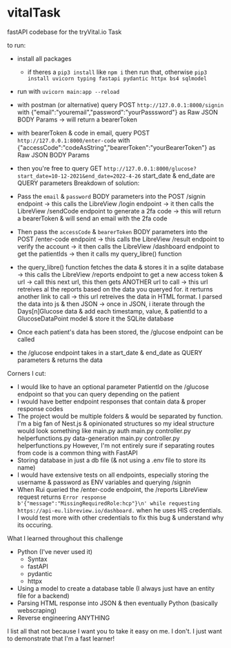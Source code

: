 # vitalTask

fastAPI codebase for the tryVital.io Task

to run:

- install all packages
  - if theres a `pip3 install` like `npm i` then run that, otherwise
    `pip3 install uvicorn typing fastapi pydantic httpx bs4 sqlmodel`
- run with `uvicorn main:app --reload`
- with postman (or alternative) query
  POST `http://127.0.0.1:8000/signin`
  with {"email":"youremail","password":"yourPasssword"}
  as Raw JSON BODY Params
  -> will return a bearerToken
- with bearerToken & code in email, query
  POST `http://127.0.0.1:8000/enter-code`
  with {"accessCode":"codeAsString","bearerToken":"yourBearerToken"}
  as Raw JSON BODY Params
- then you're free to query
  GET `http://127.0.0.1:8000/glucose?start_date=10-12-2021&end_date=2022-4-26`
  start_date & end_date are QUERY parameters
  Breakdown of solution:

- Pass the `email` & `password` BODY parameters into the POST /signin endpoint
  -> this calls the LibreView /login endpoint
  -> it then calls the LibreView /sendCode endpoint to generate a 2fa code
  -> this will return a bearerToken & will send an email with the 2fa code
- Then pass the `accessCode` & `bearerToken` BODY parameters into the POST /enter-code endpoint
  -> this calls the LibreView /result endpoint to verify the account
  -> it then calls the LibreView /dashboard endpoint to get the patientIds
  -> then it calls my query_libre() function
- the query_libre() function fetches the data & stores it in a sqlite database
  -> this calls the LibreView /reports endpoint to get a new access token & url
  -> call this next url, this then gets ANOTHER url to call
  -> this url retreives al the reports based on the data you queryed for. it rerturns another link to call
  -> this url retreives the data in HTML format. I parsed the data into js & then JSON
  -> once in JSON, i iterate through the Days[n]Glucose data & add each timestamp, value, & patientId to a GlucoseDataPoint model & store it the SQLite database
- Once each patient's data has been stored, the /glucose endpoint can be called
- the /glucose endpoint takes in a start_date & end_date as QUERY parameters & returns the data

Corners I cut:

- I would like to have an optional parameter PatientId on the /glucose endpoint so that you can query depending on the patient
- I would have better endpoint responses that contain data & proper response codes
- The project would be multiple folders & would be separated by function. I'm a big fan of Nest.js & opinionated structures so my ideal structure would look something like
  main.py
  auth
  main.py
  controller.py
  helperfunctions.py
  data-generation
  main.py
  controller.py
  helperfunctions.py
  However, I'm not entirely sure if separating routes from code is a common thing with FastAPI
- Storing database in just a db file (& not using a .env file to store its name)
- I would have extensive tests on all endpoints, especially storing the username & password as ENV variables and querying /signin
- When Rui queried the /enter-code endpoint, the /reports LibreView request returns `Error response b'{"message":"MissingRequiredRole:hcp"}\n' while requesting https://api-eu.libreview.io/dashboard.` when he uses HIS credentials. I would test more with other credentials to fix this bug & understand why its occuring.

What I learned throughout this challenge

- Python (I've never used it)
  - Syntax
  - fastAPI
  - pydantic
  - httpx
- Using a model to create a database table (I always just have an entity file for a backend)
- Parsing HTML response into JSON & then eventually Python (basically webscraping)
- Reverse engineering ANYTHING

I list all that not because I want you to take it easy on me. I don't.
I just want to demonstrate that I'm a fast learner!
